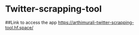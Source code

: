 # Twitter-scrapping-tool #

##Link to access the app
https://arthimurali-twitter-scrapping-tool.hf.space/



